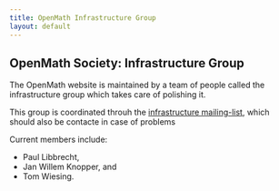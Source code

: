 ```yaml
---
title: OpenMath Infrastructure Group
layout: default
---
```

## OpenMath Society: Infrastructure Group

The OpenMath website is maintained by a team of people called the infrastructure group which takes care of polishing it.

This group is coordinated throuh the [infrastructure
mailing-list](http://openmath.org/mailman/listinfo/infrastructure), which should also be
contacte in case of problems

Current members include:
* Paul Libbrecht,
* Jan Willem Knopper, and
* Tom Wiesing.
